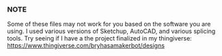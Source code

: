 ### NOTE

Some of these files may not work for you based on the software you are using. I used various versions of Sketchup, AutoCAD, and various splicing tools. 
Try seeing if I have a the project finalized in my thingiverse:
https://www.thingiverse.com/bryhasamakerbot/designs
